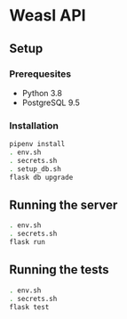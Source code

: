 # Weasl API

## Setup

### Prerequesites

 - Python 3.8
 - PostgreSQL 9.5

### Installation

```bash
pipenv install
. env.sh
. secrets.sh
. setup_db.sh
flask db upgrade
```

## Running the server

```bash
. env.sh
. secrets.sh
flask run
```

## Running the tests

```bash
. env.sh
. secrets.sh
flask test
```

